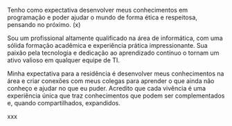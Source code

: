 
Tenho como expectativa desenvolver meus conhecimentos em programação e poder ajudar o mundo de forma ética e respeitosa, pensando no próximo. (x)  


Sou um profissional altamente qualificado na área de informática, com uma sólida formação acadêmica e experiência prática impressionante. Sua paixão pela tecnologia e dedicação ao aprendizado contínuo o tornam um ativo valioso em qualquer equipe de TI.


Minha expectativa para a residência é desenvolver meus conhecimentos na área e criar conexões com meus colegas para aprender o que ainda não conheço e ajudar no que eu puder. Acredito que cada vivência é uma experiência única que traz conhecimentos que podem ser complementados e, quando compartilhados, expandidos.

xxx
